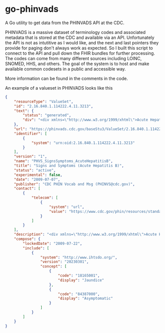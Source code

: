 # go-phinvads
A Go utility to get data from the PHINVADS API at the CDC.

PHINVADS is a massive dataset of terminology codes and associated metadata that is stored at the CDC and available via an API. Unfortunately the API is not as intutitive as I would like, and the next and last pointers they provide for paging don't always work as expected. So I built this script to connect to the API and pull down the FHIR bundles for further processing. The codes can come from many different sources including LOINC, SNOMED, HHS, and others. The goal of the system is to host and make available common codesets in a public and accessible way.

More information can be found in the comments in the code.

An example of a valueset in PHINVADS looks like this
```json
{
    "resourceType": "ValueSet",
    "id": "2.16.840.1.114222.4.11.3213",
    "text": {
        "status": "generated",
        "div": "<div xmlns=\"http://www.w3.org/1999/xhtml\">Acute Hepatitis B Signs and Symptoms value set  is primarily based upon the SNOMED concepts that are defined in the CSTE standardized reporting definition for Acute Hepatitis B.</div>"
    },
    "url": "https://phinvads.cdc.gov/baseStu3/ValueSet/2.16.840.1.114222.4.11.3213",
    "identifier": [
        {
            "system": "urn:oid:2.16.840.1.114222.4.11.3213"
        }
    ],
    "version": "1",
    "name": "PHVS_SignsSymptoms_AcuteHepatitisB",
    "title": "Signs and Symptoms (Acute Hepatitis B)",
    "status": "active",
    "experimental": false,
    "date": "2009-07-07",
    "publisher": "CDC PHIN Vocab and Msg (PHINVS@cdc.gov)",
    "contact": [
        {
            "telecom": [
                {
                    "system": "url",
                    "value": "https://www.cdc.gov/phin/resources/standards/index.html"
                }
            ]
        }
    ],
    "description": "<div xmlns=\"http://www.w3.org/1999/xhtml\">Acute Hepatitis B Signs and Symptoms value set  is primarily based upon the SNOMED concepts that are defined in the CSTE standardized reporting definition for Acute Hepatitis B.</div>",
    "compose": {
        "lockedDate": "2009-07-22",
        "include": [
            {
                "system": "http://www.ihtsdo.org/",
                "version": "20230301",
                "concept": [
                    {
                        "code": "18165001",
                        "display": "Jaundice"
                    },
                    {
                        "code": "84387000",
                        "display": "Asymptomatic"
                    }
                ]
            }
        ]
    }
}
```

